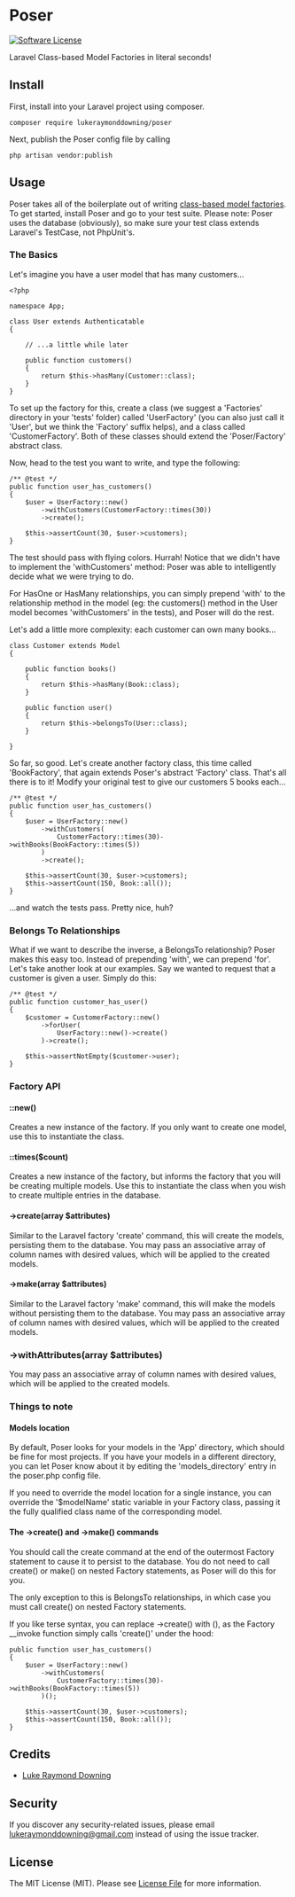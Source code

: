 # Poser

[![Software License](https://img.shields.io/badge/license-MIT-brightgreen.svg?style=flat-square)](LICENSE.md)

Laravel Class-based Model Factories in literal seconds!

## Install
First, install into your Laravel project using composer.

`composer require lukeraymonddowning/poser`

Next, publish the Poser config file by calling

`php artisan vendor:publish`

## Usage
Poser takes all of the boilerplate out of writing [class-based model factories](https://tighten.co/blog/tidy-up-your-tests-with-class-based-model-factories).
To get started, install Poser and go to your test suite. Please note: Poser uses the database (obviously), so make sure
your test class extends Laravel's TestCase, not PhpUnit's.

### The Basics
Let's imagine you have a user model that has many customers...
```
<?php

namespace App;

class User extends Authenticatable
{

    // ...a little while later

    public function customers()
    {
        return $this->hasMany(Customer::class);
    }
}

```

To set up the factory for this, create a class (we suggest a 'Factories' directory in your 'tests' folder)
called 'UserFactory' (you can also just call it 'User', but we think the 'Factory' suffix helps), and a class
called 'CustomerFactory'. Both of these classes should extend the 'Poser/Factory' abstract class.

Now, head to the test you want to write, and type the following:

```
/** @test */
public function user_has_customers()
{
    $user = UserFactory::new()
        ->withCustomers(CustomerFactory::times(30))
        ->create();

    $this->assertCount(30, $user->customers);
}
```

The test should pass with flying colors. Hurrah! Notice that we didn't have to implement the
'withCustomers' method: Poser was able to intelligently decide what we were trying to do.

For HasOne or HasMany relationships, you can simply prepend 'with' to the relationship method in
the model (eg: the customers() method in the User model becomes 'withCustomers' in the tests),
and Poser will do the rest. 

Let's add a little more complexity: each customer can own many books...

```
class Customer extends Model
{

    public function books()
    {
        return $this->hasMany(Book::class);
    }

    public function user()
    {
        return $this->belongsTo(User::class);
    }

}
```

So far, so good. Let's create another factory class, this time called 'BookFactory', 
that again extends Poser's abstract 'Factory' class. That's all there is to it! Modify your original
test to give our customers 5 books each...

```
/** @test */
public function user_has_customers()
{
    $user = UserFactory::new()
        ->withCustomers(
            CustomerFactory::times(30)->withBooks(BookFactory::times(5))
        )
        ->create();

    $this->assertCount(30, $user->customers);
    $this->assertCount(150, Book::all());
}
``` 

...and watch the tests pass. Pretty nice, huh?

### Belongs To Relationships
What if we want to describe the inverse, a BelongsTo relationship? Poser makes this easy too. Instead of 
prepending 'with', we can prepend 'for'. Let's take another look at our examples. Say we wanted to 
request that a customer is given a user. Simply do this:

```
/** @test */
public function customer_has_user()
{
    $customer = CustomerFactory::new()
        ->forUser(
            UserFactory::new()->create()
        )->create();

    $this->assertNotEmpty($customer->user);
}
```

### Factory API

#### ::new()
Creates a new instance of the factory. If you only want to create one model, use this to instantiate the class.

#### ::times($count)
Creates a new instance of the factory, but informs the factory that you will be creating multiple models.
Use this to instantiate the class when you wish to create multiple entries in the database.

#### ->create(array $attributes)
Similar to the Laravel factory 'create' command, this will create the models, persisting them to the database.
You may pass an associative array of column names with desired values, which will be applied to the 
created models.

#### ->make(array $attributes)
Similar to the Laravel factory 'make' command, this will make the models without persisting them to the 
database. You may pass an associative array of column names with desired values, which will be applied to the 
created models.

### ->withAttributes(array $attributes)
You may pass an associative array of column names with desired values, which will be applied to the 
created models.

### Things to note
#### Models location
By default, Poser looks for your models in the 'App' directory, which should be fine for most projects.
If you have your models in a different directory, you can let Poser know about it by editing the 'models_directory'
entry in the poser.php config file.

If you need to override the model location for a single instance, you can override the '$modelName' static variable
in your Factory class, passing it the fully qualified class name of the corresponding model. 

#### The ->create() and ->make() commands
You should call the create command at the end of the outermost Factory statement to cause it to persist to the
database. You do not need to call create() or make() on nested Factory statements, as Poser will do this for you.

The only exception to this is BelongsTo relationships, in which case you must call create() on nested Factory
statements.

If you like terse syntax, you can replace ->create() with (), as the Factory __invoke function simply
calls 'create()' under the hood:

```
public function user_has_customers()
{
    $user = UserFactory::new()
        ->withCustomers(
            CustomerFactory::times(30)->withBooks(BookFactory::times(5))
        )();

    $this->assertCount(30, $user->customers);
    $this->assertCount(150, Book::all());
}
```

## Credits

- [Luke Raymond Downing](https://github.com/lukeraymonddowning)

## Security
If you discover any security-related issues, please email lukeraymonddowning@gmail.com instead of using the issue tracker.

## License
The MIT License (MIT). Please see [License File](/LICENSE.md) for more information.
